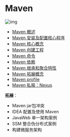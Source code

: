 # Maven

![img](https://fastly.jsdelivr.net/gh/LetengZzz/img/img/java/tools/202412092205842.png)

- [Maven 概述](Overview.md)
- [Maven 安装及配置核心程序](Install.md)
- [Maven 核心概念](Core.md)
- [Maven 创建工程](Create.md)
- [Maven 命令](Command.md)
- [Maven 依赖](Dependency.md)
- [Maven 继承和聚合特性](Integrated.md)
- [Maven 拓展概念](Expansion.md)
- [Maven profile](profile.md)
- [Maven 私服：Nexus](Nexus.md)

**拓展**：

- Maven jar包冲突
- IDEA 配置及使用 Maven
- JavaWeb 单一架构案例
- SSM 整合伪分布式案例
- 构建微服务架构

